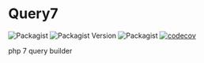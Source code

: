 # Query7

![Packagist](https://img.shields.io/packagist/l/benevolar-x/query7)
![Packagist Version](https://img.shields.io/packagist/v/benevolar-x/query7)
![Packagist](https://img.shields.io/packagist/dm/benevolar-x/query7)
[![codecov](https://img.shields.io/codecov/c/github/benevolar-x/query7)](https://codecov.io/gh/benevolar-x/query7)

php 7 query builder
